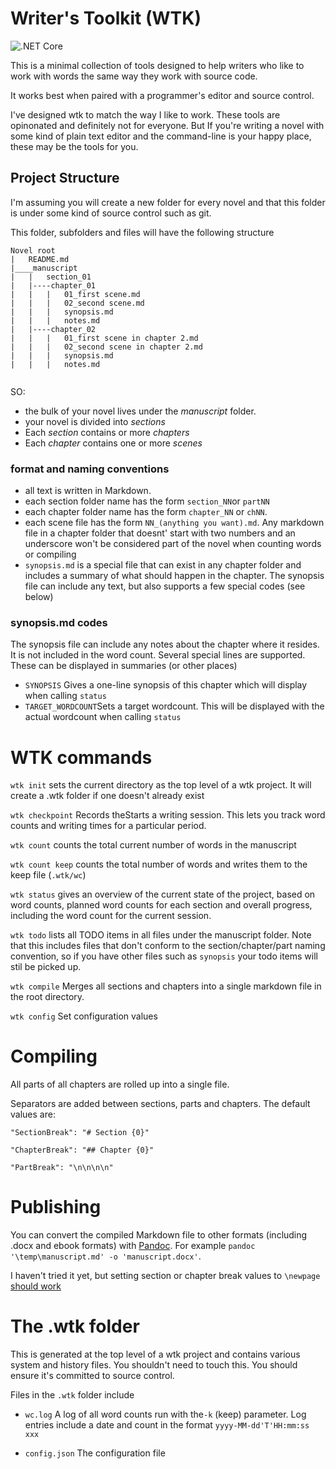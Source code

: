 # Writer's Toolkit (WTK)

![.NET Core](https://github.com/discorobot/wtk/workflows/.NET%20Core/badge.svg)

This is a minimal collection of tools designed to help writers who like to work with words the same way they work with source code.

It works best when paired with a programmer's editor and source control.

I've designed wtk to match the way I like to work. These tools are opinonated and definitely not for everyone. But If you're writing a novel with some kind of plain text editor and the command-line is your happy place, these may be the tools for you.




## Project Structure
I'm assuming you will create a new folder for every novel and that this folder is under some kind of source control such as git.


This folder, subfolders and files will have the following structure

```
Novel root
|   README.md
|____manuscript
|   |   section_01
|   |----chapter_01
|   |   |   01_first scene.md
|   |   |   02_second scene.md
|   |   |   synopsis.md
|   |   |   notes.md   
|   |----chapter_02
|   |   |   01_first scene in chapter 2.md
|   |   |   02_second scene in chapter 2.md
|   |   |   synopsis.md
|   |   |   notes.md
   

```
SO:
- the bulk of your novel lives under the _manuscript_ folder.
- your novel is divided into _sections_
- Each _section_ contains or more _chapters_
- Each _chapter_ contains one or more _scenes_

### format and naming conventions
- all text is written in Markdown. 
- each section folder name has the form `section_NN`or `partNN`
- each chapter folder name has the form `chapter_NN` or `chNN`. 
- each scene file has the form `NN_(anything you want).md`. Any markdown file in a chapter folder that doesnt' start with two numbers and an underscore won't be considered part of the novel when counting words or compiling
- `synopsis.md` is a special file that can exist in any chapter folder and includes a summary of what should happen in the chapter. The synopsis file can include any text, but also supports a few special codes (see below)

### synopsis.md codes
The synopsis file can include any notes about the chapter where it resides. It is not included in the word count.
Several special lines are supported. These can be displayed in summaries (or other places)
- `SYNOPSIS` Gives a one-line synopsis of this chapter which will display when calling `status`
- `TARGET_WORDCOUNT`Sets a target wordcount. This will be displayed with the actual wordcount when calling `status`

# WTK commands

`wtk init` sets the current directory as the top level of a wtk project. It will create a .wtk folder if one doesn't already exist

`wtk checkpoint` Records theStarts a writing session. This lets you track word counts and writing times for a particular period.

`wtk count` counts the total current number of words in the manuscript

`wtk count keep` counts the total number of words and writes them to the keep file (`.wtk/wc`)

`wtk status` gives an overview of the current state of the project, based on word counts, planned word counts for each section and overall progress, including the word count for the current session.

`wtk todo` lists all TODO items in all files under the manuscript folder. Note that this includes files that don't conform to the section/chapter/part naming convention, so if you have other files such as `synopsis` your todo items will stil be picked up.

`wtk compile`   Merges all sections and chapters into a single markdown file in the root directory.

`wtk config` Set configuration values

# Compiling
All parts of all chapters are rolled up into a single file. 

Separators are added between sections, parts and chapters. The default values are:

`"SectionBreak": "# Section {0}"`

`"ChapterBreak": "## Chapter {0}"`

`"PartBreak": "\n\n\n\n"`


# Publishing
You can convert the compiled Markdown file to other formats (including .docx and ebook formats) with [Pandoc](https://pandoc.org/index.html). For example `pandoc '\temp\manuscript.md' -o 'manuscript.docx'`.

I haven't tried it yet, but setting section or chapter break values to `\newpage` [should work](https://stackoverflow.com/questions/16965490/pandoc-markdown-page-break)



# The .wtk folder
This is generated at the top level of a wtk project and contains various system and history files. You shouldn't need to touch this. You should ensure it's committed to source control.

Files in the `.wtk` folder include
- `wc.log` A log of all word counts run with the`-k` (keep) parameter. Log entries include a date and count in the format `yyyy-MM-dd'T'HH:mm:ss xxx`

- `config.json` The configuration file


 